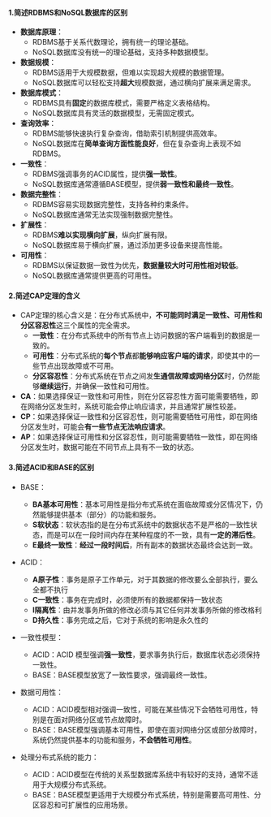 #### 1.简述RDBMS和NoSQL数据库的区别

- **数据库原理**：
  - RDBMS基于关系代数理论，拥有统一的理论基础。
  - NoSQL数据库没有统一的理论基础，支持多种数据模型。
- **数据规模**：
  - RDBMS适用于大规模数据，但难以实现超大规模的数据管理。
  - NoSQL数据库可以轻松支持**超大**规模数据，通过横向扩展来满足需求。
- **数据库模式**：
  - RDBMS具有**固定**的数据库模式，需要严格定义表格结构。
  - NoSQL数据库具有灵活的数据模型，无需固定模式。
- **查询效率**：
  - RDBMS能够快速执行复杂查询，借助索引机制提供高效率。
  - NoSQL数据库在**简单查询方面性能良好**，但在复杂查询上表现不如RDBMS。
- **一致性**：
  - RDBMS强调事务的ACID属性，提供**强一致性**。
  - NoSQL数据库通常遵循BASE模型，提供**弱一致性和最终一致性**。
- **数据完整性**：
  - RDBMS容易实现数据完整性，支持各种约束条件。
  - NoSQL数据库通常无法实现强制数据完整性。
- **扩展性**：
  - RDBMS**难以实现横向扩展**，纵向扩展有限。
  - NoSQL数据库易于横向扩展，通过添加更多设备来提高性能。
- **可用性**：
  - RDBMS以保证数据一致性为优先，**数据量较大时可用性相对较低**。
  - NoSQL数据库通常提供更高的可用性。

#### 2.简述CAP定理的含义

- CAP定理的核心含义是：在分布式系统中，**不可能同时满足一致性、可用性和分区容忍性**这三个属性的完全需求。
  - **一致性**：在分布式系统中的所有节点上访问数据的客户端看到的数据是一致的。
  - **可用性**：分布式系统的**每个节点**都**能够响应客户端的请求**，即使其中的一些节点出现故障或不可用。
  - **分区容忍性**：分布式系统在节点之间发**生通信故障或网络分区**时，仍然能够**继续运行**，并确保一致性和可用性。
- **CA**：如果选择保证一致性和可用性，则在分区容忍性方面可能需要牺牲，即在网络分区发生时，系统可能会停止响应请求，并且通常扩展性较差。
- **CP**：如果选择保证一致性和分区容忍性，则可能需要牺牲可用性，即在网络分区发生时，可能会**有一些节点无法响应请求**。
- **AP**：如果选择保证可用性和分区容忍性，则可能需要牺牲一致性，即在网络分区发生时，数据可能在不同节点上具有不一致的状态。

#### 3.简述ACID和BASE的区别

- BASE：
  - **BA基本可用性**：基本可用性是指分布式系统在面临故障或分区情况下，仍然能够提供基本（部分）的功能和服务。
  - **S软状态**：软状态指的是在分布式系统中的数据状态不是严格的一致性状态，而是可以在一段时间内存在某种程度的不一致，具有**一定的滞后性**。
  - **E最终一致性**：**经过一段时间后**，所有副本的数据状态最终会达到一致。

- ACID：
  - **A原子性**：事务是原子工作单元，对于其数据的修改要么全部执行，要么全都不执行
  - **C一致性**：事务在完成时，必须使所有的数据都保持一致状态
  - **I隔离性**：由并发事务所做的修改必须与其它任何并发事务所做的修改格利
  - **D持久性**：事务完成之后，它对于系统的影响是永久性的

- 一致性模型：
  - ACID：ACID 模型强调**强一致性**，要求事务执行后，数据库状态必须保持一致性。
  - BASE：BASE模型放宽了一致性要求，强调最终一致性。

- 数据可用性：
  - ACID：ACID模型相对强调一致性，可能在某些情况下会牺牲可用性，特别是在面对网络分区或节点故障时。
  - BASE：BASE模型强调基本可用性，即使在面对网络分区或部分故障时，系统仍然提供基本的功能和服务，**不会牺牲可用性**。

- 处理分布式系统的能力：
  - ACID：ACID模型在传统的关系型数据库系统中有较好的支持，通常不适用于大规模分布式系统。
  - BASE：BASE模型更适用于大规模分布式系统，特别是需要高可用性、分区容忍和可扩展性的应用场景。